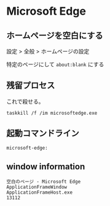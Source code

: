 # Microsoft Edge

## ホームページを空白にする
設定 > 全般 > ホームページの設定

特定のページにして `about:blank` にする

## 残留プロセス
これで殺せる。

```
taskkill /f /im microsoftedge.exe
```

## 起動コマンドライン
`microsoft-edge:`

## window information

```
空白のページ ‎- Microsoft Edge
ApplicationFrameWindow
ApplicationFrameHost.exe
13112
```
